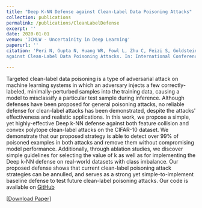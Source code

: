 ```yaml
---
title: "Deep K-NN Defense against Clean-Label Data Poisoning Attacks"
collection: publications
permalink: /publications/CleanLabelDefense
excerpt: ''
date: 2020-01-01
venue: 'ICMLW - Uncertainity in Deep Learning'
paperurl: ''
citation: 'Peri N, Gupta N, Huang WR, Fowl L, Zhu C, Feizi S, Goldstein T, Dickerson JP. Deep k-NN Defense
against Clean-Label Data Poisoning Attacks. In: International Conference on Machine Learning Workshops, ICMLW (2020)'

---
```

Targeted clean-label data poisoning is a type of adversarial attack on machine learning systems in which an adversary injects a few correctly-labeled, minimally-perturbed samples into the training data, causing a model to misclassify a particular test sample during inference. Although defenses have been proposed for general poisoning attacks, no reliable defense for clean-label attacks has been demonstrated, despite the attacks' effectiveness and realistic applications. In this work, we propose a simple, yet highly-effective Deep k-NN defense against both feature collision and convex polytope clean-label attacks on the CIFAR-10 dataset. We demonstrate that our proposed strategy is able to detect over 99% of poisoned examples in both attacks and remove them without compromising model performance. Additionally, through ablation studies, we discover simple guidelines for selecting the value of k as well as for implementing the Deep k-NN defense on real-world datasets with class imbalance. Our proposed defense shows that current clean-label poisoning attack strategies can be annulled, and serves as a strong yet simple-to-implement baseline defense to test future clean-label poisoning attacks. Our code is available on [GitHub](https://github.com/neeharperi/DeepKNNDefense)

[[Download Paper](http://neeharperi.com/files/CleanLabelDefense.pdf)]